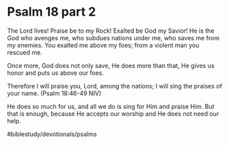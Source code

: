 # Psalm 18 part 2
The Lord lives! Praise be to my Rock! Exalted be God my Savior!
He is the God who avenges me, who subdues nations under me, who saves me from my enemies.
You exalted me above my foes; from a violent man you rescued me.

Once more, God does not only save, He does more than that, He gives us honor and puts us above our foes.

Therefore I will praise you, Lord, among the nations; I will sing the praises of your name. (Psalm 18:46-49 NIV)

He does so much for us, and all we do is sing for Him and praise Him. But that is enough, because He accepts our worship and He does not need our help.

#biblestudy/devotionals/psalms
